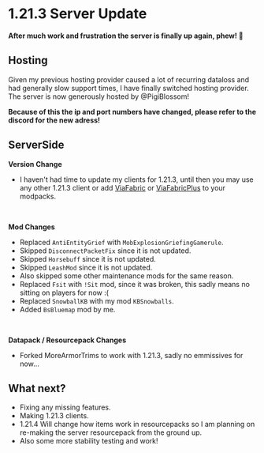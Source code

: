 <p hidden meta>
Title: 1.21.3 Server Update
Author: TheAxolot77
AuthorImg: /assets/logo_theaxo77.png
AuthorTitle: Owner
Banner: /assets/articles/banners/mc_server_1.21.3.png
Favicon: /assets/logo_theaxo77.png
Tags: minecraft,mc,server,theaxolot77,update,news,changelog
Date: 2024-12-01
</p>

# 1.21.3 Server Update

**After much work and frustration the server is finally up again, phew! 💩**


## Hosting

Given my previous hosting provider caused a lot of recurring dataloss and had generally slow support times, I have finally switched hosting provider.
The server is now generously hosted by @PigiBlossom!

**Because of this the ip and port numbers have changed, please refer to the discord for the new adress!**


## ServerSide

**Version Change**
<br>
- I haven't had time to update my clients for 1.21.3, until then you may use any other 1.21.3 client or add [ViaFabric](https://modrinth.com/mod/viafabric) or [ViaFabricPlus](https://modrinth.com/mod/viafabricplus) to your modpacks.<br>
<br>

**Mod Changes**
<br>
- Replaced `AntiEntityGrief` with `MobExplosionGriefingGamerule`.<br>
- Skipped `DisconnectPacketFix` since it is not updated.<br>
- Skipped `Horsebuff` since it is not updated.<br>
- Skipped `LeashMod` since it is not updated.<br>
- Also skipped some other maintenance mods for the same reason.<br>
- Replaced `Fsit` with `!Sit` mod, since it was broken, this sadly means no sitting on players for now :(<br>
- Replaced `SnowballKB` with my mod `KBSnowballs`.<br>
- Added `BsBluemap` mod by me.<br>
<br>

**Datapack / Resourcepack Changes**
<br>
- Forked MoreArmorTrims to work with 1.21.3, sadly no emmissives for now...<br>


## What next?
- Fixing any missing features.
- Making 1.21.3 clients.
- 1.21.4 Will change how items work in resourcepacks so I am planning on re-making the server resourcepack from the ground up.
- Also some more stability testing and work!